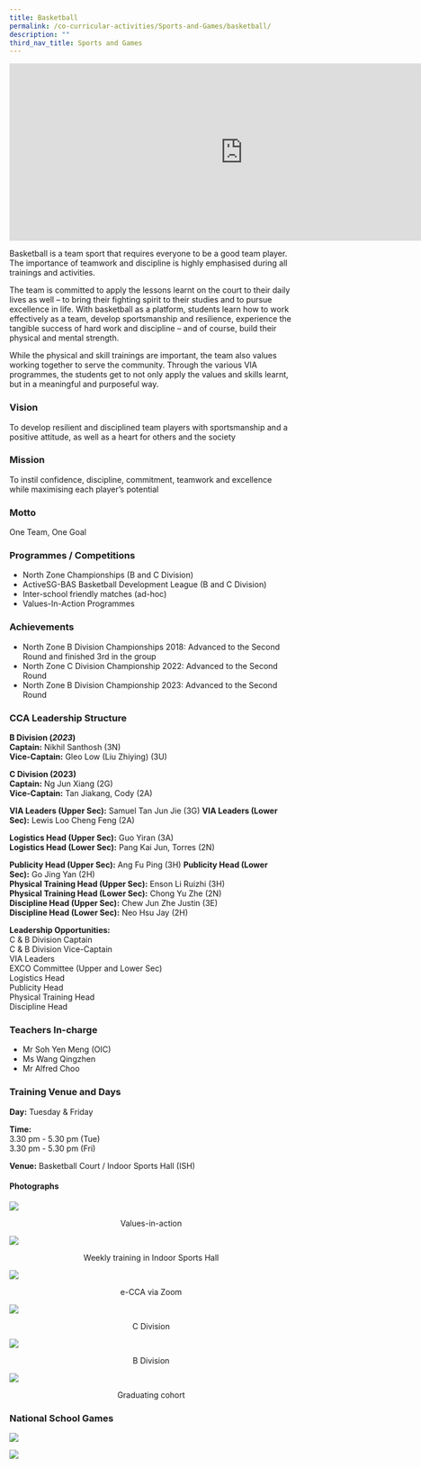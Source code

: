 ```yaml
---
title: Basketball
permalink: /co-curricular-activities/Sports-and-Games/basketball/
description: ""
third_nav_title: Sports and Games
---
```

<center><iframe width="830" height="315" src="https://www.youtube.com/embed/KL1KZDuv80I" title="Basketball" frameborder="0" allow="accelerometer; autoplay; clipboard-write; encrypted-media; gyroscope; picture-in-picture" allowfullscreen=""></iframe></center>


Basketball is a team sport that requires everyone to be a good team player. The importance of teamwork and discipline is highly emphasised during all trainings and activities.&nbsp;

  

The team is committed to apply the lessons learnt on the court to their daily lives as well – to bring their fighting spirit to their studies and to pursue excellence in life. With basketball as a platform, students learn how to work effectively as a team, develop sportsmanship and resilience, experience the tangible success of hard work and discipline – and of course, build their physical and mental strength. &nbsp;  
  
While the physical and skill trainings are important, the team also values working together to serve the community. Through the various VIA programmes, the students get to not only apply the values and skills learnt, but in a meaningful and purposeful way.

### Vision

To develop resilient and disciplined team players with sportsmanship and a positive attitude, as well as a heart for others and the society

### Mission

To instil confidence, discipline, commitment, teamwork and excellence while maximising each player’s potential

### Motto

One Team, One Goal

### Programmes / Competitions

*   North Zone Championships (B and C Division)
*   ActiveSG-BAS Basketball Development League (B and C Division)
*   Inter-school friendly matches (ad-hoc)
*   Values-In-Action Programmes  
    

### Achievements
*   North Zone B Division Championships 2018: Advanced to the Second Round and finished 3rd in the group
*   North Zone C Division Championship 2022: Advanced to the Second Round
*   North Zone B Division Championship 2023: Advanced to the Second Round

### CCA Leadership Structure

**B Division (****_2023_****)**  
**Captain:**&nbsp;Nikhil Santhosh (3N)  
**Vice-Captain:**&nbsp;Gleo Low (Liu Zhiying) (3U)  
  
**C Division (****2023****)**  
**Captain:**&nbsp;Ng Jun Xiang (2G)  
**Vice-Captain:**&nbsp;Tan Jiakang, Cody (2A)  
  
**VIA Leaders (Upper Sec):**&nbsp;Samuel Tan Jun Jie (3G)
**VIA Leaders (Lower Sec):**&nbsp;Lewis Loo Cheng Feng (2A)

**Logistics Head (Upper Sec):**&nbsp;Guo Yiran (3A)  
**Logistics Head (Lower Sec):**&nbsp;Pang Kai Jun, Torres (2N)  
  
**Publicity Head (Upper Sec):**&nbsp;Ang Fu Ping (3H)
**Publicity Head (Lower Sec):**&nbsp;Go Jing Yan (2H)  
**Physical Training Head (Upper Sec):**&nbsp;Enson Li Ruizhi (3H)  
**Physical Training Head (Lower Sec):**&nbsp;Chong Yu Zhe (2N)  
**Discipline Head&nbsp;(Upper Sec):**&nbsp;Chew Jun Zhe Justin (3E)  
**Discipline Head (Lower Sec):**&nbsp;Neo Hsu Jay (2H)

**Leadership Opportunities:**  
C &amp; B Division Captain  
C &amp; B Division Vice-Captain  
VIA Leaders  
EXCO Committee (Upper and Lower Sec)  
Logistics Head  
Publicity Head  
Physical Training Head  
Discipline Head  

### Teachers In-charge

*   Mr Soh Yen Meng (OIC) 
*   Ms Wang Qingzhen
*   Mr Alfred Choo

### Training Venue and Days

**Day:**&nbsp;Tuesday &amp; Friday

**Time:**&nbsp;   
3.30 pm - 5.30 pm (Tue)    
3.30 pm - 5.30 pm (Fri)

**Venue:**&nbsp;Basketball Court / Indoor Sports Hall (ISH)

  

#### Photographs

![](/images/bb3.jpeg)
<center>Values-in-action</center>

![](/images/bb4.jpeg)
<center> Weekly training in Indoor Sports Hall</center>

![](/images/bb5.jpeg)
<center>e-CCA via Zoom</center>

![](/images/bb6.jpeg)
<center>C Division</center>

![](/images/bb7.jpeg)
<center>B Division</center>

![](/images/bb8.jpeg)
<center> Graduating cohort</center>


### National School Games

![](/images/bb9.jpeg)

![](/images/bb10.jpeg)